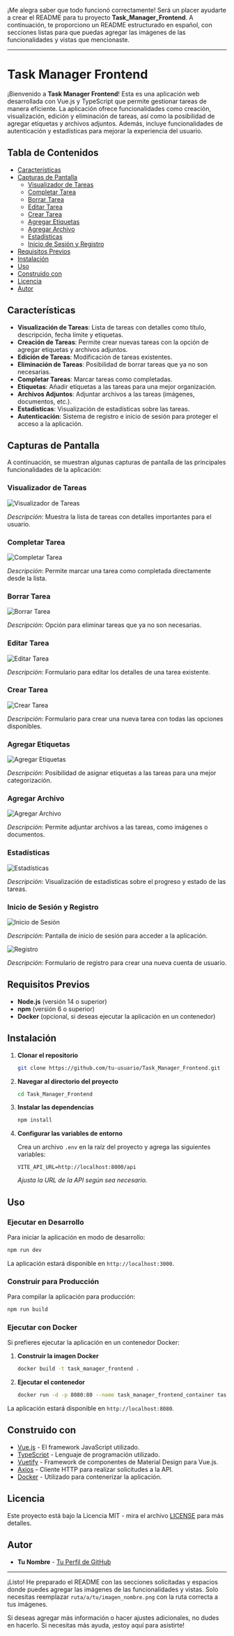 ¡Me alegra saber que todo funcionó correctamente! Será un placer ayudarte a crear el README para tu proyecto **Task_Manager_Frontend**. A continuación, te proporciono un README estructurado en español, con secciones listas para que puedas agregar las imágenes de las funcionalidades y vistas que mencionaste.

---

# **Task Manager Frontend**

¡Bienvenido a **Task Manager Frontend**! Esta es una aplicación web desarrollada con Vue.js y TypeScript que permite gestionar tareas de manera eficiente. La aplicación ofrece funcionalidades como creación, visualización, edición y eliminación de tareas, así como la posibilidad de agregar etiquetas y archivos adjuntos. Además, incluye funcionalidades de autenticación y estadísticas para mejorar la experiencia del usuario.

## **Tabla de Contenidos**

- [Características](#características)
- [Capturas de Pantalla](#capturas-de-pantalla)
  - [Visualizador de Tareas](#visualizador-de-tareas)
  - [Completar Tarea](#completar-tarea)
  - [Borrar Tarea](#borrar-tarea)
  - [Editar Tarea](#editar-tarea)
  - [Crear Tarea](#crear-tarea)
  - [Agregar Etiquetas](#agregar-etiquetas)
  - [Agregar Archivo](#agregar-archivo)
  - [Estadísticas](#estadísticas)
  - [Inicio de Sesión y Registro](#inicio-de-sesión-y-registro)
- [Requisitos Previos](#requisitos-previos)
- [Instalación](#instalación)
- [Uso](#uso)
- [Construido con](#construido-con)
- [Licencia](#licencia)
- [Autor](#autor)

## **Características**

- **Visualización de Tareas**: Lista de tareas con detalles como título, descripción, fecha límite y etiquetas.
- **Creación de Tareas**: Permite crear nuevas tareas con la opción de agregar etiquetas y archivos adjuntos.
- **Edición de Tareas**: Modificación de tareas existentes.
- **Eliminación de Tareas**: Posibilidad de borrar tareas que ya no son necesarias.
- **Completar Tareas**: Marcar tareas como completadas.
- **Etiquetas**: Añadir etiquetas a las tareas para una mejor organización.
- **Archivos Adjuntos**: Adjuntar archivos a las tareas (imágenes, documentos, etc.).
- **Estadísticas**: Visualización de estadísticas sobre las tareas.
- **Autenticación**: Sistema de registro e inicio de sesión para proteger el acceso a la aplicación.

## **Capturas de Pantalla**

A continuación, se muestran algunas capturas de pantalla de las principales funcionalidades de la aplicación:

### **Visualizador de Tareas**

![Visualizador de Tareas](ruta/a/tu/imagen_visualizador_de_tareas.png)

_Descripción_: Muestra la lista de tareas con detalles importantes para el usuario.

### **Completar Tarea**

![Completar Tarea](ruta/a/tu/imagen_completar_tarea.png)

_Descripción_: Permite marcar una tarea como completada directamente desde la lista.

### **Borrar Tarea**

![Borrar Tarea](ruta/a/tu/imagen_borrar_tarea.png)

_Descripción_: Opción para eliminar tareas que ya no son necesarias.

### **Editar Tarea**

![Editar Tarea](ruta/a/tu/imagen_editar_tarea.png)

_Descripción_: Formulario para editar los detalles de una tarea existente.

### **Crear Tarea**

![Crear Tarea](ruta/a/tu/imagen_crear_tarea.png)

_Descripción_: Formulario para crear una nueva tarea con todas las opciones disponibles.

### **Agregar Etiquetas**

![Agregar Etiquetas](ruta/a/tu/imagen_agregar_etiquetas.png)

_Descripción_: Posibilidad de asignar etiquetas a las tareas para una mejor categorización.

### **Agregar Archivo**

![Agregar Archivo](ruta/a/tu/imagen_agregar_archivo.png)

_Descripción_: Permite adjuntar archivos a las tareas, como imágenes o documentos.

### **Estadísticas**

![Estadísticas](ruta/a/tu/imagen_estadisticas.png)

_Descripción_: Visualización de estadísticas sobre el progreso y estado de las tareas.

### **Inicio de Sesión y Registro**

![Inicio de Sesión](ruta/a/tu/imagen_inicio_sesion.png)

_Descripción_: Pantalla de inicio de sesión para acceder a la aplicación.

![Registro](ruta/a/tu/imagen_registro.png)

_Descripción_: Formulario de registro para crear una nueva cuenta de usuario.

## **Requisitos Previos**

- **Node.js** (versión 14 o superior)
- **npm** (versión 6 o superior)
- **Docker** (opcional, si deseas ejecutar la aplicación en un contenedor)

## **Instalación**

1. **Clonar el repositorio**

   ```bash
   git clone https://github.com/tu-usuario/Task_Manager_Frontend.git
   ```

2. **Navegar al directorio del proyecto**

   ```bash
   cd Task_Manager_Frontend
   ```

3. **Instalar las dependencias**

   ```bash
   npm install
   ```

4. **Configurar las variables de entorno**

   Crea un archivo `.env` en la raíz del proyecto y agrega las siguientes variables:

   ```env
   VITE_API_URL=http://localhost:8000/api
   ```

   _Ajusta la URL de la API según sea necesario._

## **Uso**

### **Ejecutar en Desarrollo**

Para iniciar la aplicación en modo de desarrollo:

```bash
npm run dev
```

La aplicación estará disponible en `http://localhost:3000`.

### **Construir para Producción**

Para compilar la aplicación para producción:

```bash
npm run build
```

### **Ejecutar con Docker**

Si prefieres ejecutar la aplicación en un contenedor Docker:

1. **Construir la imagen Docker**

   ```bash
   docker build -t task_manager_frontend .
   ```

2. **Ejecutar el contenedor**

   ```bash
   docker run -d -p 8080:80 --name task_manager_frontend_container task_manager_frontend
   ```

La aplicación estará disponible en `http://localhost:8080`.

## **Construido con**

- [Vue.js](https://vuejs.org/) - El framework JavaScript utilizado.
- [TypeScript](https://www.typescriptlang.org/) - Lenguaje de programación utilizado.
- [Vuetify](https://vuetifyjs.com/) - Framework de componentes de Material Design para Vue.js.
- [Axios](https://axios-http.com/) - Cliente HTTP para realizar solicitudes a la API.
- [Docker](https://www.docker.com/) - Utilizado para contenerizar la aplicación.

## **Licencia**

Este proyecto está bajo la Licencia MIT - mira el archivo [LICENSE](LICENSE) para más detalles.

## **Autor**

- **Tu Nombre** - [Tu Perfil de GitHub](https://github.com/tu-usuario)

---

¡Listo! He preparado el README con las secciones solicitadas y espacios donde puedes agregar las imágenes de las funcionalidades y vistas. Solo necesitas reemplazar `ruta/a/tu/imagen_nombre.png` con la ruta correcta a tus imágenes.

Si deseas agregar más información o hacer ajustes adicionales, no dudes en hacerlo. Si necesitas más ayuda, ¡estoy aquí para asistirte!

